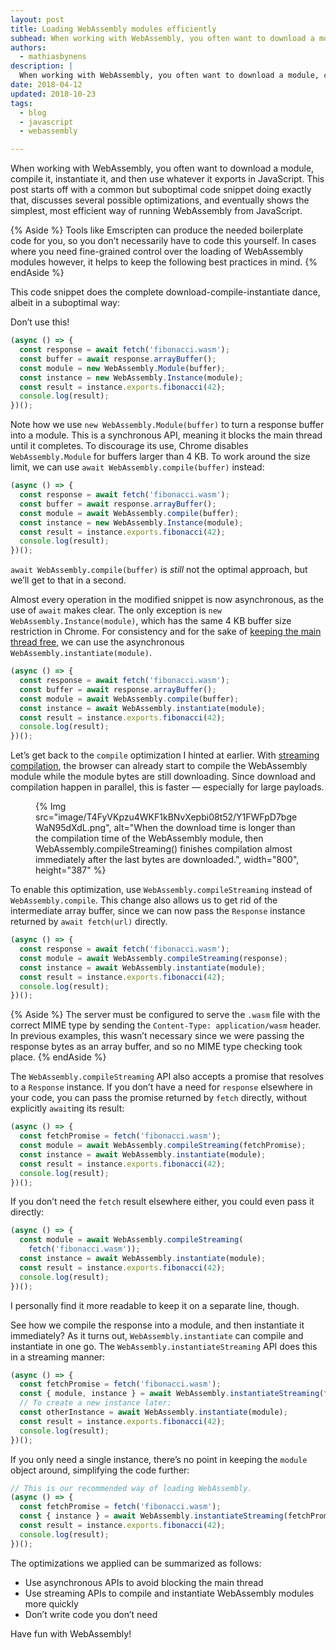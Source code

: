```yaml
---
layout: post
title: Loading WebAssembly modules efficiently
subhead: When working with WebAssembly, you often want to download a module, compile it, instantiate it, and then use whatever it exports in JavaScript. This post explains our recommended approach for optimal efficiency.
authors:
  - mathiasbynens
description: |
  When working with WebAssembly, you often want to download a module, compile it, instantiate it, and then use whatever it exports in JavaScript. This post explains our recommended approach for optimal efficiency.
date: 2018-04-12
updated: 2018-10-23
tags:
  - blog
  - javascript
  - webassembly

---
```


When working with WebAssembly, you often want to download a module, compile it, instantiate it, and
then use whatever it exports in JavaScript. This post starts off with a common but suboptimal code
snippet doing exactly that, discusses several possible optimizations, and eventually shows the
simplest, most efficient way of running WebAssembly from JavaScript.

{% Aside %}
Tools like Emscripten can produce the needed boilerplate code for you, so you don’t
necessarily have to code this yourself. In cases where you need fine-grained control over the
loading of WebAssembly modules however, it helps to keep the following best practices in mind.
{% endAside %}

This code snippet does the complete download-compile-instantiate dance, albeit in a suboptimal way:

Don’t use this!

```js
(async () => {
  const response = await fetch('fibonacci.wasm');
  const buffer = await response.arrayBuffer();
  const module = new WebAssembly.Module(buffer);
  const instance = new WebAssembly.Instance(module);
  const result = instance.exports.fibonacci(42);
  console.log(result);
})();
```

Note how we use `new WebAssembly.Module(buffer)` to turn a response buffer into a module. This is a
synchronous API, meaning it blocks the main thread until it completes. To discourage its use, Chrome
disables `WebAssembly.Module` for buffers larger than 4 KB. To work around the size limit, we can
use `await WebAssembly.compile(buffer)` instead:

```js
(async () => {
  const response = await fetch('fibonacci.wasm');
  const buffer = await response.arrayBuffer();
  const module = await WebAssembly.compile(buffer);
  const instance = new WebAssembly.Instance(module);
  const result = instance.exports.fibonacci(42);
  console.log(result);
})();
```

`await WebAssembly.compile(buffer)` is _still_ not the optimal approach, but we’ll get to that in a
second.

Almost every operation in the modified snippet is now asynchronous, as the use of `await` makes
clear. The only exception is `new WebAssembly.Instance(module)`, which has the same 4 KB buffer
size restriction in Chrome. For consistency and for the sake of [keeping the main thread
free](https://twitter.com/mathias/status/978549917332500480), we can use the asynchronous
`WebAssembly.instantiate(module)`.

```js
(async () => {
  const response = await fetch('fibonacci.wasm');
  const buffer = await response.arrayBuffer();
  const module = await WebAssembly.compile(buffer);
  const instance = await WebAssembly.instantiate(module);
  const result = instance.exports.fibonacci(42);
  console.log(result);
})();
```

Let’s get back to the `compile` optimization I hinted at earlier. With [streaming
compilation](https://v8.dev/blog/v8-release-65), the browser can already
start to compile the WebAssembly module while the module bytes are still downloading. Since download
and compilation happen in parallel, this is faster — especially for large payloads.

<figure>
{% Img src="image/T4FyVKpzu4WKF1kBNvXepbi08t52/Y1FWFpD7bgeWaN95dXdL.png", alt="When the download time is
longer than the compilation time of the WebAssembly module, then WebAssembly.compileStreaming()
finishes compilation almost immediately after the last bytes are downloaded.", width="800", height="387" %}
</figure>

To enable this optimization, use `WebAssembly.compileStreaming` instead of `WebAssembly.compile`.
This change also allows us to get rid of the intermediate array buffer, since we can now pass the
`Response` instance returned by `await fetch(url)` directly.

```js
(async () => {
  const response = await fetch('fibonacci.wasm');
  const module = await WebAssembly.compileStreaming(response);
  const instance = await WebAssembly.instantiate(module);
  const result = instance.exports.fibonacci(42);
  console.log(result);
})();
```

{% Aside %}
The server must be configured to serve the `.wasm` file with the correct MIME type by sending
the `Content-Type: application/wasm` header. In previous examples, this wasn’t necessary since we
were passing the response bytes as an array buffer, and so no MIME type checking took place.
{% endAside %}

The `WebAssembly.compileStreaming` API also accepts a promise that resolves to a `Response`
instance. If you don’t have a need for `response` elsewhere in your code, you can pass the promise
returned by `fetch` directly, without explicitly `await`ing its result:

```js
(async () => {
  const fetchPromise = fetch('fibonacci.wasm');
  const module = await WebAssembly.compileStreaming(fetchPromise);
  const instance = await WebAssembly.instantiate(module);
  const result = instance.exports.fibonacci(42);
  console.log(result);
})();
```

If you don’t need the `fetch` result elsewhere either, you could even pass it directly:

```js
(async () => {
  const module = await WebAssembly.compileStreaming(
    fetch('fibonacci.wasm'));
  const instance = await WebAssembly.instantiate(module);
  const result = instance.exports.fibonacci(42);
  console.log(result);
})();
```

I personally find it more readable to keep it on a separate line, though.

See how we compile the response into a module, and then instantiate it immediately? As it turns out,
`WebAssembly.instantiate` can compile and instantiate in one go. The
`WebAssembly.instantiateStreaming` API does this in a streaming manner:

```js
(async () => {
  const fetchPromise = fetch('fibonacci.wasm');
  const { module, instance } = await WebAssembly.instantiateStreaming(fetchPromise);
  // To create a new instance later:
  const otherInstance = await WebAssembly.instantiate(module);
  const result = instance.exports.fibonacci(42);
  console.log(result);
})();
```

If you only need a single instance, there’s no point in keeping the `module` object around,
simplifying the code further:

```js
// This is our recommended way of loading WebAssembly.
(async () => {
  const fetchPromise = fetch('fibonacci.wasm');
  const { instance } = await WebAssembly.instantiateStreaming(fetchPromise);
  const result = instance.exports.fibonacci(42);
  console.log(result);
})();
```

The optimizations we applied can be summarized as follows:

- Use asynchronous APIs to avoid blocking the main thread
- Use streaming APIs to compile and instantiate WebAssembly modules more quickly
- Don’t write code you don’t need

Have fun with WebAssembly!
